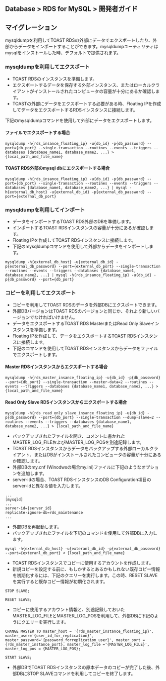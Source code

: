 ﻿## Database > RDS for MySQL > 開発者ガイド

## マイグレーション

mysqldumpを利用してTOAST RDSの外部にデータでエクスポートしたり、外部からデータをインポートすることができます。mysqldumpユーティリティはmysqlをインストールした時、デフォルトで提供されます。

### mysqldumpを利用してエクスポート

* TOAST RDSのインスタンスを準備します。
* エクスポートするデータを保存する外部インスタンス、またはローカルクライアントがインストールされたコンピュータの容量が十分にあるか確認します。
* TOASTの外部にデータをエクスポートする必要がある時、Floating IPを作成してデータをエクスポートするRDSインスタンスに接続します。

下記のmysqldumpコマンドを使用して外部にデータをエクスポートします。

#### ファイルでエクスポートする場合
```
mysqldump -h{rds_insance_floating_ip} -u{db_id} -p{db_password} --port={db_port} --single-transaction --routines --events --triggers --databases {database_name1, database_name2, ...} > {local_path_and_file_name}
```

#### TOAST RDS外部のmysql dbにエクスポートする場合
```
mysqldump -h{rds_insance_floating_ip} -u{db_id} -p{db_password} --port={db_port} --single-transaction --routines --events --triggers --databases {database_name1, database_name2, ...} | mysql -h{external_db_host} -u{external_db_id} -p{external_db_password} --port={external_db_port}
```

### mysqldumpを利用してインポート

* データをインポートするTOAST RDS外部のDBを準備します。
* インポートするTOAST RDSインスタンスの容量が十分にあるか確認します。
* Floating IPを作成してTOAST RDSインスタンスに接続します。
* 下記のmysqldumpコマンドを使用して外部からデータをインポートします。

```
mysqldump -h{external_db_host} -u{external_db_id} -p{external_db_password} --port={external_db_port} --single-transaction --routines --events --triggers --databases {database_name1, database_name2, ...} | mysql -h{rds_insance_floating_ip} -u{db_id} -p{db_password} --port={db_port} 
```

### コピーを利用してエクスポート

* コピーを利用してTOAST RDSのデータを外部DBにエクスポートできます。
* 外部DBバージョンはTOAST RDSのバージョンと同じか、それより新しいバージョンでなければいけません。
* データをエクスポートするTOAST RDS MasterまたはRead Only Slaveインスタンスを準備します。
* Floating IPを作成して、データをエクスポートするTOAST RDSインスタンスに接続します。
* 下記のコマンドを使用してTOAST RDSインスタンスからデータをファイルでエクスポートします。

#### Master RDSインスタンスからエクスポートする場合

```
mysqldump -h{rds_master_insance_floating_ip} -u{db_id} -p{db_password} --port={db_port} --single-transaction --master-data=2 --routines --events --triggers --databases {database_name1, database_name2, ...} > {local_path_and_file_name}
```

#### Read Only Slave RDSインスタンスからエクスポートする場合

```
mysqldump -h{rds_read_only_slave_insance_floating_ip} -u{db_id} -p{db_password} --port={db_port} --single-transaction --dump-slave=2 --routines --events --triggers --databases {database_name1, database_name2, ...} > {local_path_and_file_name}
```

* バックアップされたファイルを開き、コメントに書かれたMASTER_LOG_FILEおよびMASTER_LOG_POSを別途記録します。
* TOAST RDSインスタンスからデータをバックアップする外部ローカルクライアント、またはDBがインストールされたコンピュータの容量が十分にあるか確認します。
* 外部DBのmy.cnf (Winodwsの場合my.ini)ファイルに下記のようなオプションを追加します。
* server-idの場合、TOAST RDSインスタンスのDB Configuration項目のserver-idと異なる値を入力します。

```
...
[mysqld]
...
server-id={server_id}
replicate-ignore-db=rds_maintenance
...
```

* 外部DBを再起動します。
* バックアップされたファイルを下記のコマンドを使用して外部DBに入力します。

```
mysql -h{external_db_host} -u{exteranl_db_id} -p{external_db_password} --port={exteranl_db_port} < {local_path_and_file_name}
```

* TOAST RDSインスタンスでコピーに使用するアカウントを作成します。
* 新規コピーを設定する前に、もしかするとあるかもしれない既存コピー情報を初期化するには、下記のクエリーを実行します。この時、RESET SLAVEを実行すると既存コピー情報が初期化されます。

```
STOP SLAVE;

RESET SLAVE;
```

* コピーに使用するアカウント情報と、別途記録しておいたMASTER_LOG_FILEとMASTER_LOG_POSを利用して、外部DBに下記のようにクエリーを実行します。

```
CHANGE MASTER TO master_host = '{rds_master_instance_floating_ip}', master_user='{user_id_for_replication}', master_password='{password_forreplication_user}', master_port ={rds_master_instance_port}, master_log_file ='{MASTER_LOG_FILE}', master_log_pos = {MASTER_LOG_POS};

START SLAVE;
```

* 外部DBでTOAST RDSインスタンスの原本データのコピーが完了した後、外部DBにSTOP SLAVEコマンドを利用してコピーを終了します。
